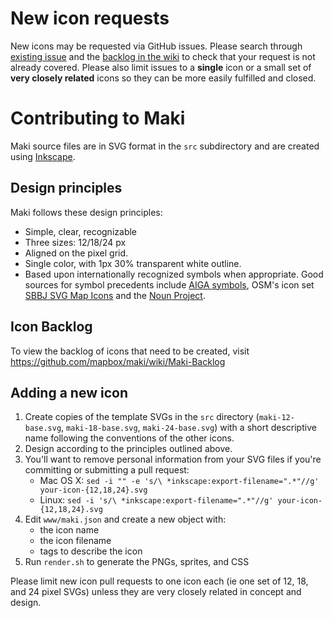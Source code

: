 # New icon requests

New icons may be requested via GitHub issues. Please search through [existing issue](https://github.com/mapbox/maki/issues?state=open) and the [backlog in the wiki](https://github.com/mapbox/maki/wiki/Maki-Backlog) to check that your request is not already covered. Please also limit issues to a **single** icon or a small set of **very closely related** icons so they can be more easily fulfilled and closed.

# Contributing to Maki

Maki source files are in SVG format in the `src` subdirectory and are created using [Inkscape](http://inkscape.org).

## Design principles

Maki follows these design principles:

- Simple, clear, recognizable
- Three sizes: 12/18/24 px
- Aligned on the pixel grid.
- Single color, with 1px 30% transparent white outline.
- Based upon internationally recognized symbols when appropriate. Good sources for symbol precedents include [AIGA symbols](http://www.aiga.org/symbol-signs/), OSM's icon set [SBBJ SVG Map Icons](http://www.sjjb.co.uk/mapicons/contactsheet) and the [Noun Project](http://thenounproject.com/).

## Icon Backlog

To view the backlog of icons that need to be created, visit https://github.com/mapbox/maki/wiki/Maki-Backlog

## Adding a new icon

1. Create copies of the template SVGs in the `src` directory (`maki-12-base.svg`, `maki-18-base.svg`, `maki-24-base.svg`) with a short descriptive name following the conventions of the other icons.
2. Design according to the principles outlined above.
3. You'll want to remove personal information from your SVG files if you're committing or submitting a pull request:
    - Mac OS X: `sed -i "" -e 's/\ *inkscape:export-filename=".*"//g' your-icon-{12,18,24}.svg`
    - Linux: `sed -i 's/\ *inkscape:export-filename=".*"//g' your-icon-{12,18,24}.svg`
4. Edit `www/maki.json` and create a new object with:
    - the icon name
    - the icon filename
    - tags to describe the icon
5. Run `render.sh` to generate the PNGs, sprites, and CSS

Please limit new icon pull requests to one icon each (ie one set of 12, 18, and 24 pixel SVGs) unless they are very closely related in concept and design.
